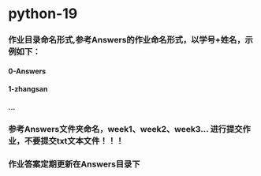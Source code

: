 # python-19


### 作业目录命名形式,参考Answers的作业命名形式，以学号+姓名，示例如下：
  #### 0-Answers
  #### 1-zhangsan
  #### ...
  
### 参考Answers文件夹命名，week1、week2、week3... 进行提交作业，不要提交txt文本文件！！！


### 作业答案定期更新在Answers目录下
